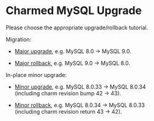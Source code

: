 # Charmed MySQL Upgrade

Please choose the appropriate upgrade/rollback tutorial.

Migration:

* [Major upgrade](/t/11746), e.g. MySQL 8.0 -> MySQL 9.0.

* [Major rollback](/t/11747), e.g. MySQL 9.0 -> MySQL 8.0.

In-place minor upgrade:

* [Minor upgrade](/t/11748), e.g. MySQL 8.0.33 -> MySQL 8.0.34<br/>
(including charm revision bump 42 -> 43).

* [Minor rollback](/t/11749), e.g. MySQL 8.0.34 -> MySQL 8.0.33<br/>
(including charm revision return 43 -> 42).
